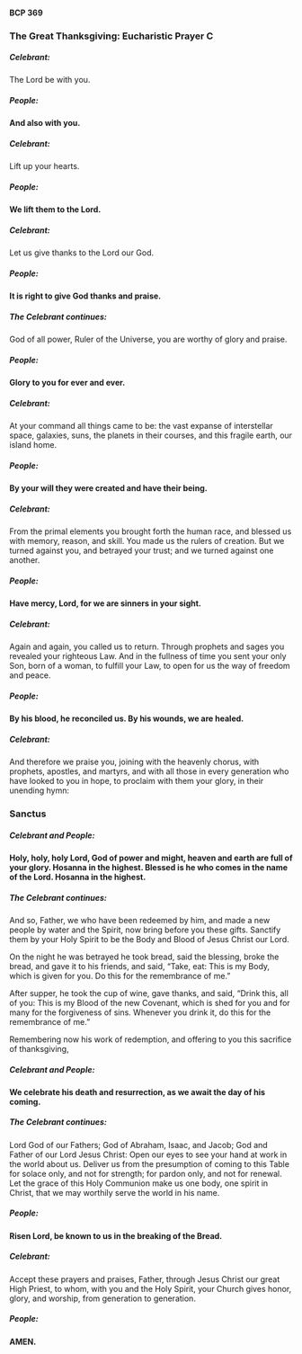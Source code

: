 #### BCP 369
### The Great Thanksgiving: Eucharistic Prayer C
##### Celebrant:
The Lord be with you.

##### **People:**
**And also with you.**

##### Celebrant:
Lift up your hearts.

##### **People:**
**We lift them to the Lord.**

##### Celebrant:
Let us give thanks to the Lord our God.

##### **People:**
**It is right to give God thanks and praise.**

##### The Celebrant continues:
God of all power, Ruler of the Universe, you are worthy of
glory and praise.

##### *People:*
**Glory to you for ever and ever.**

##### Celebrant:
At your command all things came to be: the vast expanse of interstellar space, galaxies, suns, the planets in their courses, and this fragile earth, our island home.

##### **People:**
**By your will they were created and have their being.**

##### Celebrant:
From the primal elements you brought forth the human race, and blessed us with memory, reason, and skill. You made us the rulers of creation. But we turned against you, and betrayed your trust; and we turned against one another.
##### **People:**
**Have mercy, Lord, for we are sinners in your sight.**

##### Celebrant:
Again and again, you called us to return. Through prophets and sages you revealed your righteous Law. And in the fullness of time you sent your only Son, born of a woman, to fulfill your Law, to open for us the way of freedom and peace.

##### **People:**
**By his blood, he reconciled us.
By his wounds, we are healed.**

##### Celebrant:
And therefore we praise you, joining with the heavenly chorus, with prophets, apostles, and martyrs, and with all those in every generation who have looked to you in hope, to proclaim with them your glory, in their unending hymn:

### Sanctus
##### Celebrant and **People:**
**Holy, holy, holy Lord, God of power and might,
heaven and earth are full of your glory.
Hosanna in the highest.
Blessed is he who comes in the name of the Lord.
Hosanna in the highest.**

##### The Celebrant continues:
And so, Father, we who have been redeemed by him, and made a new people by water and the Spirit, now bring before you these gifts. Sanctify them by your Holy Spirit to be the Body and Blood of Jesus Christ our Lord.

On the night he was betrayed he took bread, said the blessing, broke the bread, and gave it to his friends, and said, “Take, eat: This is my Body, which is given for you. Do this for the remembrance of me.”

After supper, he took the cup of wine, gave thanks, and said, “Drink this, all of you: This is my Blood of the new Covenant, which is shed for you and for many for the forgiveness of sins. Whenever you drink it, do this for the remembrance of me.”

Remembering now his work of redemption, and offering to you this sacrifice of thanksgiving,
##### Celebrant and **People:**
**We celebrate his death and resurrection,
as we await the day of his coming.**

##### The Celebrant continues:
Lord God of our Fathers; God of Abraham, Isaac, and Jacob; God and Father of our Lord Jesus Christ: Open our eyes to see your hand at work in the world about us. Deliver us from the presumption of coming to this Table for solace only, and not for strength; for pardon only, and not for renewal. Let the grace of this Holy Communion make us one body, one spirit in Christ, that we may worthily serve the
world in his name.
##### *People:*
**Risen Lord, be known to us in the breaking of the Bread.**

##### Celebrant:
Accept these prayers and praises, Father, through Jesus Christ our great High Priest, to whom, with you and the Holy Spirit, your Church gives honor, glory, and worship, from generation to generation.

##### **People:**
**AMEN.**
